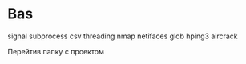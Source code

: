 # Bas
 signal
 subprocess
 csv
 threading
 nmap
 netifaces
 glob
 hping3
 aircrack

Перейтив папку с проектом 
